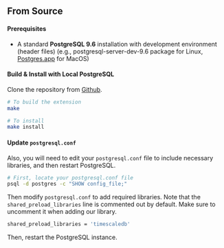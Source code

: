 ## From Source <a id="installation-source"></a>

#### Prerequisites

- A standard **PostgreSQL 9.6** installation with development environment
(header files) (e.g., postgresql-server-dev-9.6 package for
Linux, [Postgres.app][] for MacOS)

#### Build & Install with Local PostgreSQL

Clone the repository from [Github][github-timescale].

```bash
# To build the extension
make

# To install
make install
```

#### Update `postgresql.conf`

Also, you will need to edit your `postgresql.conf` file to include
necessary libraries, and then restart PostgreSQL.

```bash
# First, locate your postgresql.conf file
psql -d postgres -c "SHOW config_file;"
```

Then modify `postgresql.conf` to add required libraries.  Note that
the `shared_preload_libraries` line is commented out by default.
Make sure to uncomment it when adding our library.

```bash
shared_preload_libraries = 'timescaledb'
```

Then, restart the PostgreSQL instance.

[Postgres.app]: https://postgresapp.com
[github-timescale]: https://github.com/timescale/timescaledb
